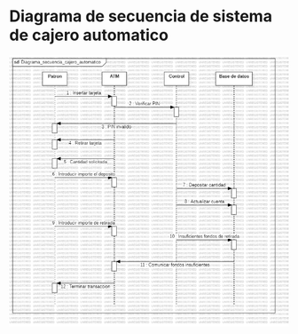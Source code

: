 # Diagrama de secuencia de sistema de cajero automatico

![alt text](Diagrama_secuencia_cajero_automatico.png)